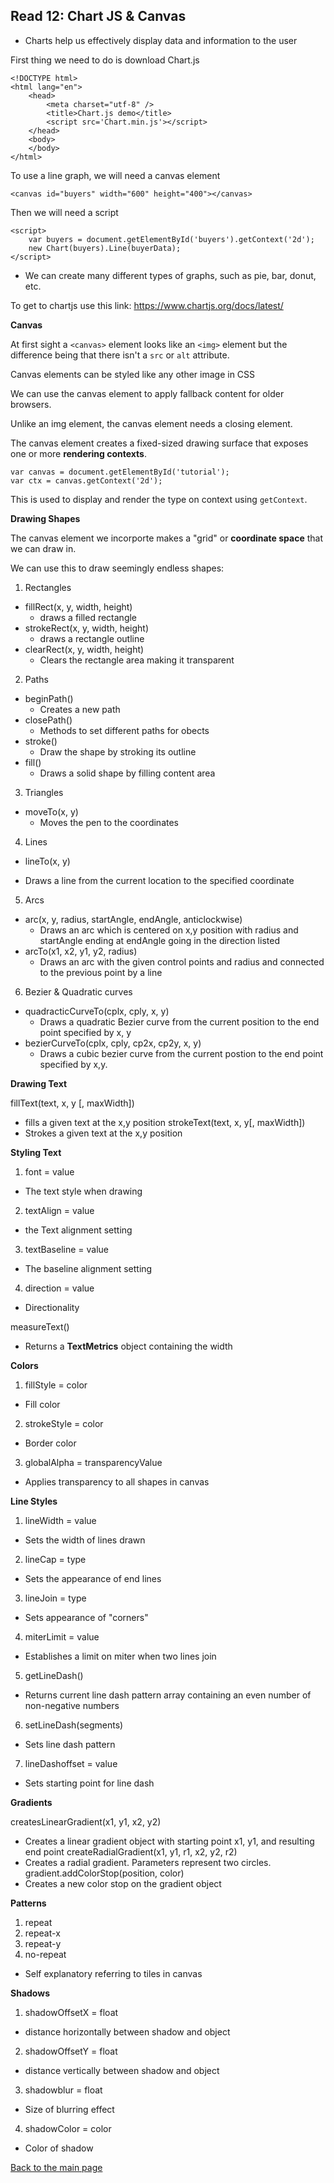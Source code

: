 ## Read 12: Chart JS & Canvas

- Charts help us effectively display data and information to the user 

First thing we need to do is download Chart.js

```
<!DOCTYPE html>
<html lang="en">
    <head>
        <meta charset="utf-8" />
        <title>Chart.js demo</title>
        <script src='Chart.min.js'></script>
    </head>
    <body>
    </body>
</html>
```

To use a line graph, we will need a canvas element 

```
<canvas id="buyers" width="600" height="400"></canvas>
```

Then we will need a script

```
<script>
    var buyers = document.getElementById('buyers').getContext('2d');
    new Chart(buyers).Line(buyerData);
</script>
```

- We can create many different types of graphs, such as pie, bar, donut, etc.

To get to chartjs use this link:
https://www.chartjs.org/docs/latest/

**Canvas**

At first sight a `<canvas>` element looks like an `<img>` element but the difference being that there isn't a `src` or `alt` attribute. 

Canvas elements can be styled like any other image in CSS

We can use the canvas element to apply fallback content for older browsers.

Unlike an img element, the canvas element needs a closing element.

The canvas element creates a fixed-sized drawing surface that exposes one or more **rendering contexts**.

```
var canvas = document.getElementById('tutorial');
var ctx = canvas.getContext('2d');
``` 

This is used to display and render the type on context using `getContext`.

**Drawing Shapes**

The canvas element we incorporte makes a "grid" or **coordinate space** that we can draw in.

We can use this to draw seemingly endless shapes:

1. Rectangles
  - fillRect(x, y, width, height)
      + draws a filled rectangle
  - strokeRect(x, y, width, height)
      + draws a rectangle outline
  - clearRect(x, y, width, height)
      + Clears the rectangle area making it transparent
2. Paths
  - beginPath()
    + Creates a new path
  - closePath()
    + Methods to set different paths for obects
  - stroke()
    + Draw the shape by stroking its outline
  - fill()
    + Draws a solid shape by filling content area
3. Triangles
  - moveTo(x, y)
    + Moves the pen to the coordinates
4. Lines 
 - lineTo(x, y)
  + Draws a line from the current location to the specified coordinate
5. Arcs
  - arc(x, y, radius, startAngle, endAngle, anticlockwise)
    + Draws an arc which is centered on x,y position with radius and startAngle ending at endAngle going in the direction listed
  - arcTo(x1, x2, y1, y2, radius)
    + Draws an arc with the given control points and radius and connected to the previous point by a line
6. Bezier & Quadratic curves
  - quadracticCurveTo(cplx, cply, x, y)
    + Draws a quadratic Bezier curve from the current position to the end point specified by x, y
  - bezierCurveTo(cplx, cply, cp2x, cp2y, x, y)
    + Draws a cubic bezier curve from the current postion to the end point specified by x,y.

**Drawing Text**

fillText(text, x, y [, maxWidth])
  - fills a given text at the x,y position
strokeText(text, x, y[, maxWidth])
  - Strokes a given text at the x,y position

**Styling Text**

1. font = value
  - The text style when drawing
2. textAlign = value
  - the Text alignment setting
3. textBaseline = value
  - The baseline alignment setting
4. direction = value
  - Directionality

measureText()
  - Returns a **TextMetrics** object containing the width

**Colors**

1. fillStyle = color
  - Fill color
2. strokeStyle = color
  - Border color
3. globalAlpha = transparencyValue
  - Applies transparency to all shapes in canvas

**Line Styles**

1. lineWidth = value
  - Sets the width of lines drawn
2. lineCap = type
  - Sets the appearance of end lines
3. lineJoin = type
  - Sets appearance of "corners"
4. miterLimit = value
  - Establishes a limit on miter when two lines join
5. getLineDash()
  - Returns current line dash pattern array containing an even number of non-negative numbers
6. setLineDash(segments)
  - Sets line dash pattern
7. lineDashoffset = value
  - Sets starting point for line dash

**Gradients**

createsLinearGradient(x1, y1, x2, y2)
  - Creates a linear gradient object with starting point x1, y1, and resulting end point 
createRadialGradient(x1, y1, r1, x2, y2, r2)
  - Creates a radial gradient. Parameters represent two circles.
gradient.addColorStop(position, color)
  - Creates a new color stop on the gradient object

**Patterns**

1. repeat
2. repeat-x
3. repeat-y
4. no-repeat

+ Self explanatory referring to tiles in canvas

**Shadows**

1. shadowOffsetX = float
  - distance horizontally between shadow and object
2. shadowOffsetY = float
  - distance vertically between shadow and object
3. shadowblur = float
  - Size of blurring effect
4. shadowColor = color
  - Color of shadow


[Back to the main page](../README.md)